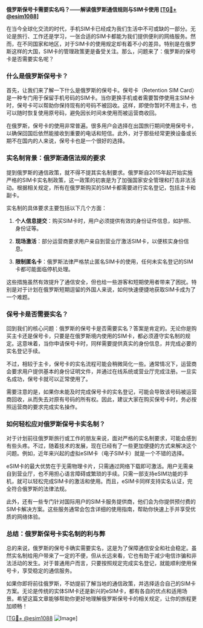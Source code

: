 **俄罗斯保号卡需要实名吗？——解读俄罗斯通信规则与SIM卡使用 [[TG💪+ @esim1088](https://t.me/s/esim1088)]**

在当今全球化交流的时代，手机SIM卡已经成为我们生活中不可或缺的一部分。无论是旅行、工作还是学习，一张合适的SIM卡都能为我们提供便利的网络服务。然而，在不同国家和地区，对于SIM卡的使用规定却有着不小的差异。特别是在俄罗斯这样的大国，SIM卡的管理政策更是备受关注。那么，问题来了：俄罗斯的保号卡是否需要实名呢？

### 什么是俄罗斯保号卡？

首先，让我们来了解一下什么是俄罗斯的保号卡。保号卡（Retention SIM Card）是一种专门用于保留手机号码的SIM卡。当你更换手机或者需要暂停使用主SIM卡时，保号卡可以帮助你保持现有的号码不被回收。这样，即使你暂时不用主卡，也可以随时恢复使用原号码，避免因长时间未使用而被运营商收回。

在俄罗斯，保号卡的使用非常普遍。很多用户会选择在出国旅行期间使用保号卡，以确保回国后依然能接收到重要的电话和短信。此外，对于那些经常更换设备或长期不在国内的人来说，保号卡也是一个很好的选择。

### 实名制背景：俄罗斯通信法规的要求

提到俄罗斯的通信政策，就不得不提其实名制要求。俄罗斯自2015年起开始实施严格的SIM卡实名制政策，这一政策的初衷是为了加强国家安全管理和打击非法活动。根据相关规定，所有在俄罗斯购买的SIM卡都需要进行实名登记，包括主卡和副卡。

实名制的具体要求主要包括以下几个方面：

1. **个人信息提交**：购买SIM卡时，用户必须提供有效的身份证件信息，如护照、身份证等。
   
2. **现场激活**：部分运营商要求用户亲自到营业厅激活SIM卡，以便核实身份信息。

3. **限制匿名卡**：俄罗斯法律严格禁止匿名SIM卡的使用，任何未实名登记的SIM卡都可能面临停机处理。

这些措施虽然有效提升了通信安全，但也给一些游客和短期使用者带来了困扰。特别是对于计划在俄罗斯短期逗留的外国人来说，如何快速便捷地获取SIM卡成为了一个难题。

### 保号卡是否需要实名？

回到我们的核心问题：俄罗斯的保号卡是否需要实名？答案是肯定的。无论你是购买主卡还是保号卡，只要是在俄罗斯境内使用的SIM卡，都必须遵守实名制的规定。这意味着，当你申请保号卡时，同样需要提供真实的身份信息，并完成必要的实名登记手续。

不过，相较于主卡，保号卡的实名流程可能会稍微简化一些。通常情况下，运营商会要求用户提供基本的身份证明文件，并通过在线系统或营业厅完成注册。一旦实名成功，保号卡就可以正常使用了。

需要注意的是，如果你未能及时完成保号卡的实名登记，可能会导致该号码被运营商回收，从而失去对原有号码的所有权。因此，建议大家在购买保号卡时，务必按照运营商的要求完成实名操作。

### 如何轻松应对俄罗斯保号卡实名制？

对于计划前往俄罗斯旅行或工作的朋友来说，面对严格的实名制要求，可能会感到有些头疼。不过，随着技术的发展，现在已经有了一些更加便捷的方式来解决这个问题。例如，近年来兴起的虚拟eSIM卡（电子SIM卡）就是一个不错的选择。

eSIM卡的最大优势在于无需物理卡片，只需通过网络下载即可激活。用户无需亲自到营业厅，也不用担心语言障碍或繁琐的手续。只需一部支持eSIM功能的手机，就可以轻松完成SIM卡的激活和使用。而且，eSIM卡同样支持实名认证，完全符合俄罗斯的法律法规。

此外，还有一些专门针对国际用户的SIM卡服务提供商，他们会为你提供预付费的SIM卡解决方案。这些服务通常会包含详细的使用指南，帮助你快速上手并享受优质的网络体验。

### 总结：俄罗斯保号卡实名制的利与弊

总的来说，俄罗斯的保号卡确实需要实名，这是为了保障通信安全和社会稳定。虽然实名制给用户带来了一定的不便，但从长远来看，它也有助于减少电信诈骗和非法活动的发生。对于普通用户而言，只要按照规定完成实名登记，就能顺利使用保号卡，享受稳定的通信服务。

如果你即将前往俄罗斯，不妨提前了解当地的通信政策，并选择适合自己的SIM卡方案。无论是传统的实体SIM卡还是新兴的eSIM卡，都有各自的优点和适用场景。希望这篇文章能够帮助你更好地理解俄罗斯保号卡的相关规定，让你的旅程更加顺畅！

[[TG💪+ @esim1088](https://t.me/s/esim1088) ![Image](https://i.postimg.cc/4NQfJmqS/Snipaste-2025-05-13-00-14-12.png)]